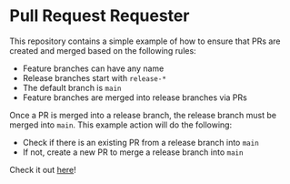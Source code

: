 # Pull Request Requester

This repository contains a simple example of how to ensure that PRs are created
and merged based on the following rules:

- Feature branches can have any name
- Release branches start with `release-*`
- The default branch is `main`
- Feature branches are merged into release branches via PRs

Once a PR is merged into a release branch, the release branch must be merged
into `main`. This example action will do the following:

- Check if there is an existing PR from a release branch into `main`
- If not, create a new PR to merge a release branch into `main`

Check it out [here](.github/workflows/pull-request-requester.yml)!
